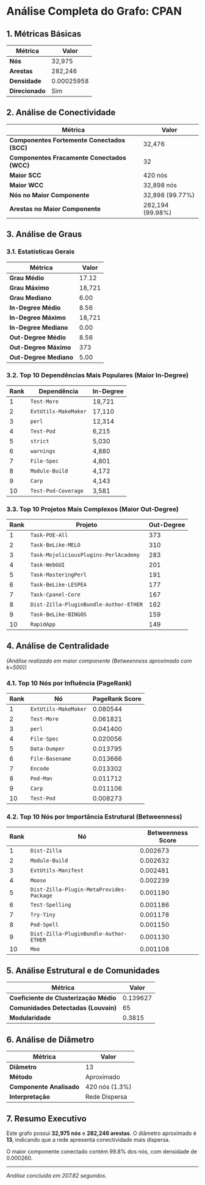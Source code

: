 # Análise Completa do Grafo: CPAN

## 1. Métricas Básicas
| Métrica | Valor |
|---------|-------|
| **Nós** | 32,975 |
| **Arestas** | 282,246 |
| **Densidade** | 0.00025958 |
| **Direcionado** | Sim |

## 2. Análise de Conectividade
| Métrica | Valor |
|---------|-------|
| **Componentes Fortemente Conectados (SCC)** | 32,476 |
| **Componentes Fracamente Conectados (WCC)** | 32 |
| **Maior SCC** | 420 nós |
| **Maior WCC** | 32,898 nós |
| **Nós no Maior Componente** | 32,898 (99.77%) |
| **Arestas no Maior Componente** | 282,194 (99.98%) |

## 3. Análise de Graus
### 3.1. Estatísticas Gerais
| Métrica | Valor |
|---------|-------|
| **Grau Médio** | 17.12 |
| **Grau Máximo** | 18,721 |
| **Grau Mediano** | 6.00 |
| **In-Degree Médio** | 8.56 |
| **In-Degree Máximo** | 18,721 |
| **In-Degree Mediano** | 0.00 |
| **Out-Degree Médio** | 8.56 |
| **Out-Degree Máximo** | 373 |
| **Out-Degree Mediano** | 5.00 |

### 3.2. Top 10 Dependências Mais Populares (Maior In-Degree)
| Rank | Dependência | In-Degree |
|------|-------------|-----------|
| 1 | `Test-More` | 18,721 |
| 2 | `ExtUtils-MakeMaker` | 17,110 |
| 3 | `perl` | 12,314 |
| 4 | `Test-Pod` | 6,215 |
| 5 | `strict` | 5,030 |
| 6 | `warnings` | 4,880 |
| 7 | `File-Spec` | 4,801 |
| 8 | `Module-Build` | 4,172 |
| 9 | `Carp` | 4,143 |
| 10 | `Test-Pod-Coverage` | 3,581 |

### 3.3. Top 10 Projetos Mais Complexos (Maior Out-Degree)
| Rank | Projeto | Out-Degree |
|------|---------|------------|
| 1 | `Task-POE-All` | 373 |
| 2 | `Task-BeLike-MELO` | 310 |
| 3 | `Task-MojoliciousPlugins-PerlAcademy` | 283 |
| 4 | `Task-WebGUI` | 201 |
| 5 | `Task-MasteringPerl` | 191 |
| 6 | `Task-BeLike-LESPEA` | 177 |
| 7 | `Task-Cpanel-Core` | 167 |
| 8 | `Dist-Zilla-PluginBundle-Author-ETHER` | 162 |
| 9 | `Task-BeLike-BINGOS` | 159 |
| 10 | `RapidApp` | 149 |

## 4. Análise de Centralidade
_(Análise realizada em maior componente (Betweenness aproximado com k=500))_

### 4.1. Top 10 Nós por Influência (PageRank)
| Rank | Nó | PageRank Score |
|------|-----|----------------|
| 1 | `ExtUtils-MakeMaker` | 0.080544 |
| 2 | `Test-More` | 0.061821 |
| 3 | `perl` | 0.041400 |
| 4 | `File-Spec` | 0.020056 |
| 5 | `Data-Dumper` | 0.013795 |
| 6 | `File-Basename` | 0.013666 |
| 7 | `Encode` | 0.013302 |
| 8 | `Pod-Man` | 0.011712 |
| 9 | `Carp` | 0.011106 |
| 10 | `Test-Pod` | 0.008273 |

### 4.2. Top 10 Nós por Importância Estrutural (Betweenness)
| Rank | Nó | Betweenness Score |
|------|-----|-------------------|
| 1 | `Dist-Zilla` | 0.002673 |
| 2 | `Module-Build` | 0.002632 |
| 3 | `ExtUtils-Manifest` | 0.002481 |
| 4 | `Moose` | 0.002239 |
| 5 | `Dist-Zilla-Plugin-MetaProvides-Package` | 0.001190 |
| 6 | `Test-Spelling` | 0.001186 |
| 7 | `Try-Tiny` | 0.001178 |
| 8 | `Pod-Spell` | 0.001150 |
| 9 | `Dist-Zilla-PluginBundle-Author-ETHER` | 0.001130 |
| 10 | `Moo` | 0.001108 |

## 5. Análise Estrutural e de Comunidades
| Métrica | Valor |
|---------|-------|
| **Coeficiente de Clusterização Médio** | 0.139627 |
| **Comunidades Detectadas (Louvain)** | 65 |
| **Modularidade** | 0.3815 |

## 6. Análise de Diâmetro
| Métrica | Valor |
|---------|-------|
| **Diâmetro** | 13 |
| **Método** | Aproximado |
| **Componente Analisado** | 420 nós (1.3%) |
| **Interpretação** | Rede Dispersa |

## 7. Resumo Executivo
Este grafo possui **32,975 nós** e **282,246 arestas**.
O diâmetro aproximado é **13**, indicando que 
a rede apresenta conectividade mais dispersa.

O maior componente conectado contém 99.8% dos nós, 
com densidade de 0.000260.

---
*Análise concluída em 207.82 segundos.*